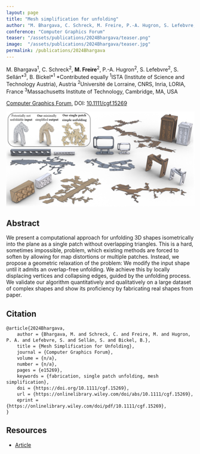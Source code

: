```yaml
---
layout: page
title: "Mesh simplification for unfolding"
author: "M. Bhargava, C. Schreck, M. Freire, P.-A. Hugron, S. Lefebvre, S. Sellán, B. Bickel"
conference: "Computer Graphics Forum"
teaser: "/assets/publications/2024Bhargava/teaser.png"
image:  "/assets/publications/2024Bhargava/teaser.jpg"
permalink: /publications/2024Bhargava
---
```


M. Bhargava<sup>1</sup>, C. Schreck<sup>2</sup>, **M. Freire**<sup>2</sup>, P.-A. Hugron<sup>2</sup>, S. Lefebvre<sup>2</sup>, S. Sellán\*<sup>3</sup>, B. Bickel\*<sup>1</sup>
\*Contributed equally
<sup>1</sup>ISTA (Institute of Science and Technology Austria), Austria
<sup>2</sup>Université de Lorraine, CNRS, Inria, LORIA, France
<sup>3</sup>Massachusetts Institute of Technology, Cambridge, MA, USA

[Computer Graphics Forum](https://onlinelibrary.wiley.com/journal/14678659), DOI: [10.1111/cgf.15269](https://doi.org/10.1111/cgf.15269)

![Teaser image](/assets/publications/2024Bhargava/teaser.png)

## Abstract
We present a computational approach for unfolding 3D shapes isometrically into the plane as a single patch without overlapping triangles. This is a hard, sometimes impossible, problem, which existing methods are forced to soften by allowing for map distortions or multiple patches. Instead, we propose a geometric relaxation of the problem: We modify the input shape until it admits an overlap-free unfolding. We achieve this by locally displacing vertices and collapsing edges, guided by the unfolding process. We validate our algorithm quantitatively and qualitatively on a large dataset of complex shapes and show its proficiency by fabricating real shapes from paper.

## Citation
    @article{2024Bhargava,
        author = {Bhargava, M. and Schreck, C. and Freire, M. and Hugron, P. A. and Lefebvre, S. and Sellán, S. and Bickel, B.},
        title = {Mesh Simplification for Unfolding},
        journal = {Computer Graphics Forum},
        volume = {n/a},
        number = {n/a},
        pages = {e15269},
        keywords = {fabrication, single patch unfolding, mesh simplification},
        doi = {https://doi.org/10.1111/cgf.15269},
        url = {https://onlinelibrary.wiley.com/doi/abs/10.1111/cgf.15269},
        eprint = {https://onlinelibrary.wiley.com/doi/pdf/10.1111/cgf.15269},
    }

## Resources
- [Article](https://onlinelibrary.wiley.com/doi/epdf/10.1111/cgf.15269)